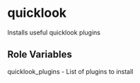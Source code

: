 quicklook
=========

Installs useful quicklook plugins


Role Variables
--------------

quicklook_plugins - List of plugins to install

